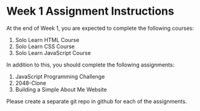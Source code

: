 # Week 1 Assignment Instructions

At the end of Week 1, you are expected to complete the following courses:
1. Solo Learn HTML Course
2. Solo Learn CSS Course
3. Solo Learn JavaScript Course

In addition to this, you should complete the following assignments:

1. JavaScript Programming Challenge
2. 2048-Clone
2. Building a Simple About Me Website


Please create a separate git repo in github for each of the assignments.
